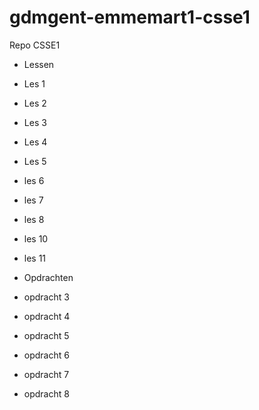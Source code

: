 # gdmgent-emmemart1-csse1
Repo CSSE1
- Lessen
- Les 1
- Les 2
- Les 3
- Les 4
- Les 5
- les 6
- les 7
- les 8
- les 10
- les 11

- Opdrachten
- opdracht 3
- opdracht 4
- opdracht 5
- opdracht 6
- opdracht 7
- opdracht 8

